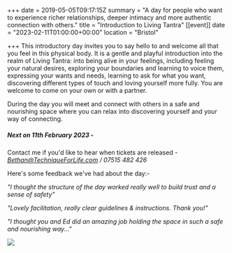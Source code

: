 +++
date = 2019-05-05T09:17:15Z
summary = "A day for people who want to experience richer relationships, deeper intimacy and more authentic connection with others."
title = "Introduction to Living Tantra"
[[event]]
date = "2023-02-11T01:00:00+00:00"
location = "Bristol"

+++
This introductory day invites you to say hello to and welcome all that you feel in this physical body. It is a gentle and playful introduction into the realm of Living Tantra: into being alive in your feelings, including feeling your natural desires, exploring your boundaries and learning to voice them, expressing your wants and needs, learning to ask for what you want, discovering different types of touch and loving yourself more fully. You are welcome to come on your own or with a partner.

During the day you will meet and connect with others in a safe and nourishing space where you can relax into discovering yourself and your way of connecting.

##### Next on 11th February 2023 -

Contact me if you'd like to hear when tickets are released - [_Bethan@TechniqueForLife.com_](mailto:bethan@techniqueforlife.com) _/ 07515 482 426_

Here's some feedback we've had about the day:-

_"I thought the structure of the day worked really well to build trust and a sense of safety"_

_"Lovely facilitation, really clear guidelines & instructions. Thank you!"_

_"I thought you and Ed did an amazing job holding the space in such a safe and nourishing way..."_

![](/uploads/beinactionsml-3.jpg)